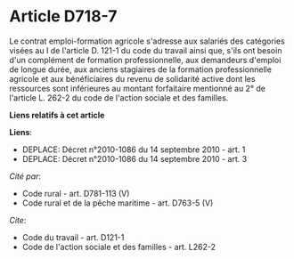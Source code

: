 # Article D718-7

Le contrat emploi-formation agricole s'adresse aux salariés des catégories visées au I de l'article D. 121-1 du code du
travail ainsi que, s'ils ont besoin d'un complément de formation professionnelle, aux demandeurs d'emploi de longue durée,
aux anciens stagiaires de la formation professionnelle agricole et aux bénéficiaires du revenu de solidarité active dont les
ressources sont inférieures au montant forfaitaire mentionné au 2° de l'article L. 262-2 du code de l'action sociale et des
familles.

**Liens relatifs à cet article**

**Liens**:

  - DEPLACE: Décret n°2010-1086 du 14 septembre 2010 - art. 1
  - DEPLACE: Décret n°2010-1086 du 14 septembre 2010 - art. 3

_Cité par_:

  - Code rural - art. D781-113 (V)
  - Code rural et de la pêche maritime - art. D763-5 (V)

_Cite_:

  - Code du travail - art. D121-1
  - Code de l'action sociale et des familles - art. L262-2
